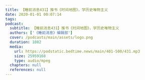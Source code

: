 ```yaml
---
title: 【睡前消息431】推书《时间地图》，学历史唯物主义
date: 2020-01-01 00:07:14
tags:
podcast:
  subtitle: 【睡前消息431】推书《时间地图》，学历史唯物主义
  authors: ['《睡前消息》编辑部']
  cover: /podcasts/main/assets/logo.png
  duration: 1082
  media:
    url: https://podstatic.bedtime.news/main/401-500/431.mp3
    size: 25959168
    type: audio/mpeg
  chapters: null
  references: null
---
```

